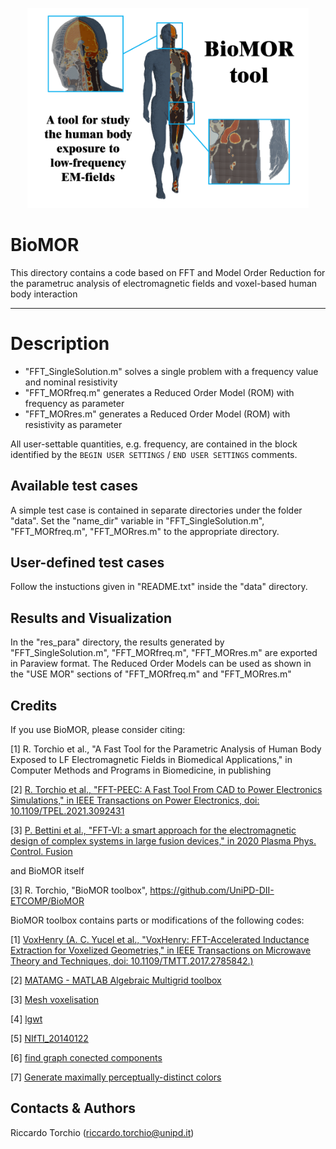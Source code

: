 <p align="center">
	<img src="fig.PNG" width="450">
</p>

# BioMOR 

This directory contains a code based on FFT and Model Order Reduction for the parametruc analysis of electromagnetic fields and voxel-based human body interaction

-------------------------------------------------------------------

# Description
 
- "FFT_SingleSolution.m"  solves a single problem with a frequency value and nominal resistivity
- "FFT_MORfreq.m"         generates a Reduced Order Model (ROM) with frequency as parameter
- "FFT_MORres.m"          generates a Reduced Order Model (ROM) with resistivity as parameter

All user-settable quantities, e.g. frequency, are contained in the block identified by the 
```BEGIN USER SETTINGS``` / ```END USER SETTINGS``` comments.

Available test cases
--------------------
A simple test case is contained in separate directories under the folder "data". 
Set the "name_dir" variable in "FFT_SingleSolution.m", "FFT_MORfreq.m", "FFT_MORres.m"
to the appropriate directory.

User-defined test cases
-----------------------
Follow the instuctions given in "README.txt" inside the "data" directory.

Results and Visualization
--------------------
In the "res_para" directory, the results generated by 
"FFT_SingleSolution.m", "FFT_MORfreq.m", "FFT_MORres.m" are exported in 
Paraview format.
The Reduced Order Models can be used as shown in the "USE MOR" sections of  "FFT_MORfreq.m" and "FFT_MORres.m"

Credits
--------------------
If you use BioMOR, please consider citing:
 
  [1] R. Torchio et al., "A Fast Tool for the Parametric Analysis of Human Body Exposed to LF Electromagnetic Fields in Biomedical Applications," in  Computer Methods and Programs in Biomedicine, in publishing
 
 [2] [R. Torchio et al., "FFT-PEEC: A Fast Tool From CAD to Power Electronics Simulations," in IEEE Transactions on Power Electronics, doi: 10.1109/TPEL.2021.3092431](https://ieeexplore.ieee.org/document/9465649)
 
 [3] [P. Bettini et al., "FFT-VI: a smart approach for the electromagnetic design of complex systems in large fusion devices," in 2020 Plasma Phys. Control. Fusion](https://doi.org/10.1088/1361-6587/abce8f)
 
and BioMOR itself

 [3] R. Torchio, "BioMOR toolbox", https://github.com/UniPD-DII-ETCOMP/BioMOR  
 
 BioMOR toolbox contains parts or modifications of the following codes:
 
 [1] [VoxHenry (A. C. Yucel et al., "VoxHenry: FFT-Accelerated Inductance Extraction for Voxelized Geometries," in IEEE Transactions on Microwave Theory and Techniques, doi: 10.1109/TMTT.2017.2785842.)](https://github.com/acyucel/VoxHenry) 
 
 [2] [MATAMG - MATLAB Algebraic Multigrid toolbox](https://github.com/parkmh/MATAMG)
 
 [3] [Mesh voxelisation](https://it.mathworks.com/matlabcentral/fileexchange/27390-mesh-voxelisation)
 
 [4] [lgwt](https://it.mathworks.com/matlabcentral/fileexchange/4540-legendre-gauss-quadrature-weights-and-nodes)
 
 [5] [NIfTI_20140122](https://it.mathworks.com/matlabcentral/fileexchange/8797-tools-for-nifti-and-analyze-image)
 
 [6] [find graph conected components](https://it.mathworks.com/matlabcentral/fileexchange/33877-find-graph-conected-components)
 
 [7] [Generate maximally perceptually-distinct colors](https://it.mathworks.com/matlabcentral/fileexchange/29702-generate-maximally-perceptually-distinct-colors)

Contacts & Authors
-----------------------
Riccardo Torchio (riccardo.torchio@unipd.it)

